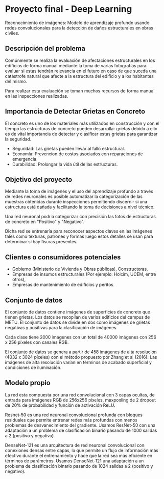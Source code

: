 
# Proyecto final - Deep Learning

Reconocimiento de imágenes: Modelo de aprendizaje profundo usando redes convolucionales para la detección de daños estructurales en obras civiles.

## Descripción del problema

Comúnmente se realiza la evaluación de afectaciones estructurales en los edificios de forma manual mediante la toma de varias fotografías para evaluar si estas tendrán relevancia en el futuro en caso de que suceda una catástrofe natural que afecte a la estructura del edificio y a los habitantes del mismo. 

Para realizar esta evaluación se toman muchos recursos de forma manual en las inspecciones realizadas.

## Importancia de Detectar Grietas en Concreto

El concreto es uno de los materiales más utilizados en construcción y con el tiempo las estructuras de concreto pueden desarrollar grietas debido a ello es de vital importancia de detectar y clasificar estas grietas para garantizar la seguridad.

- Seguridad: Las grietas pueden llevar al fallo estructural.
- Economía: Prevencion de costos asociados con reparaciones de emergencia.
- Durabilidad: Prolongar la vida útil de las estructuras.

## Objetivo del proyecto

Mediante la toma de imágenes y el uso del aprendizaje profundo a través de redes neuronales es posible automatizar la categorización de las muestras obtenidas durante inspecciones permitiendo discernir si una estructura está dañada y facilitando la toma de decisiones a nivel técnico.

Una red neuronal podría categorizar con precisión las fotos de estructuras de concreto en "Positivo" y "Negativo". 

Dicha red se entrenaría para reconocer aspectos claves en las imágenes tales como texturas, patrones y formas luego estos detalles se usan para determinar si hay fisuras presentes.


## Clientes o consumidores potenciales

- Gobierno (Ministerio de Vivienda y Obras públicas), 
Constructoras, 
- Empresas de insumos estructurales (Por ejemplo: Holcim, UCEM, entre otros), 
- Empresas de mantenimiento de edificios y peritos. 

## Conjunto de datos

El conjunto de datos contiene imágenes de superficies de concreto que tienen grietas. Los datos se recopilan de varios edificios del campus de METU. El conjunto de datos se divide en dos como imágenes de grietas negativas y positivas para la clasificación de imágenes.

Cada clase tiene 2000  imágenes con un total de 40000 imágenes con 256 x 256 píxeles con canales RGB. 

El conjunto de datos se genera a partir de 458 imágenes de alta resolución (4032 x 3024 píxeles) con el método propuesto por Zhang et al (2016).
Las imágenes de alta resolución varían en términos de acabado superficial y condiciones de iluminación. 

## Modelo propio
La red esta compuesta por una red convolucional con 3 capas ocultas, de entrada para imágenes RGB de 256x256 pixeles, maxpooling de 2 dropout de 20% de probabilidad y función de activación ReLU.

Resnet-50 es una red neuronal convolucional profunda con bloques residuales que permite entrenar redes más profundas con menos problemas de desvanecimiento del gradiente.
Usamos ResNet-50 con una adaptación a un problema de clasificación binario pasando de 1000 salidas a 2 (positivo y negativo).

DenseNet-121 es una arquitectura de red neuronal convolucional con conexiones densas entre capas, lo que permite un flujo de información más efectivo durante el entrenamiento y hace que la red sea más eficiente en términos de parámetros.
Usamos DenseNet-121 una adaptación a un problema de clasificación binario pasando de 1024 salidas a 2 (positivo y negativo).
